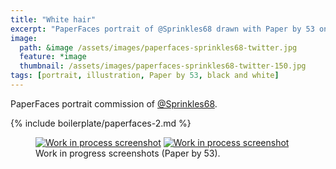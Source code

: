 ```yaml
---
title: "White hair"
excerpt: "PaperFaces portrait of @Sprinkles68 drawn with Paper by 53 on an iPad."
image: 
  path: &image /assets/images/paperfaces-sprinkles68-twitter.jpg 
  feature: *image
  thumbnail: /assets/images/paperfaces-sprinkles68-twitter-150.jpg
tags: [portrait, illustration, Paper by 53, black and white]
---
```


PaperFaces portrait commission of [@Sprinkles68](https://twitter.com/Sprinkles68).

{% include boilerplate/paperfaces-2.md %}

<figure class="half">
	<a href="/assets/images/paperfaces-sprinkles68-process-1-lg.jpg"><img src="/assets/images/paperfaces-sprinkles68-process-1-600.jpg" alt="Work in process screenshot"></a>
	<a href="/assets/images/paperfaces-sprinkles68-process-2-lg.jpg"><img src="/assets/images/paperfaces-sprinkles68-process-2-600.jpg" alt="Work in process screenshot"></a>
	<figcaption>Work in progress screenshots (Paper by 53).</figcaption>
</figure>
